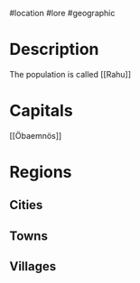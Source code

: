 #location #lore #geographic 
# Description
The population is called [[Rahu]]
# Capitals
[[Öbaemnös]]
# Regions
## Cities
## Towns
## Villages
